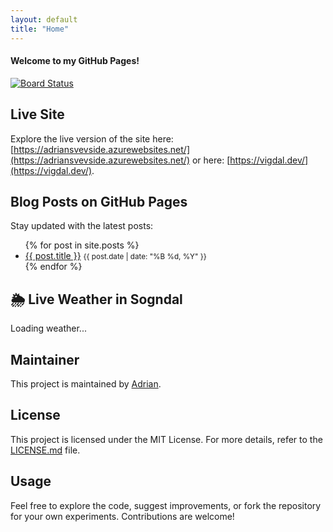 ```yaml
---
layout: default
title: "Home"
---
```


#### Welcome to my GitHub Pages!

[![Board Status](https://dev.azure.com/adhvi/3093fd49-6d98-446c-b7ea-d0dcd7eda40d/114477e7-bf49-4fd4-bfdf-494c5ba0b07c/_apis/work/boardbadge/2ef32e82-faee-4544-8345-31d6f01e5fa2)](https://dev.azure.com/adhvi/3093fd49-6d98-446c-b7ea-d0dcd7eda40d/_boards/board/t/114477e7-bf49-4fd4-bfdf-494c5ba0b07c/Microsoft.RequirementCategory)

## Live Site

Explore the live version of the site here: [https://adriansvevside.azurewebsites.net/](https://adriansvevside.azurewebsites.net/) or here: [https://vigdal.dev/](https://vigdal.dev/).

## Blog Posts on GitHub Pages

Stay updated with the latest posts:

<ul>
  {% for post in site.posts %}
    <li>
      <a href="{{ post.url }}">{{ post.title }}</a>
      <small>{{ post.date | date: "%B %d, %Y" }}</small>
    </li>
  {% endfor %}
</ul>

## 🌦 Live Weather in Sogndal

<div id="weather">Loading weather...</div>

<!-- ## ⚽ Upcoming FC Barcelona Matches

<div id="barca-matches">Loading matches...</div> -->

## Maintainer

This project is maintained by [Adrian](https://github.com/vigdals).

## License

This project is licensed under the MIT License. For more details, refer to the [LICENSE.md](LICENSE.md) file.

## Usage

Feel free to explore the code, suggest improvements, or fork the repository for your own experiments. Contributions are welcome!


<script>
  // 🌦 Fetch Weather from Yr.no for Sogndal
  fetch("https://api.met.no/weatherapi/locationforecast/2.0/compact?lat=61.2296&lon=7.1015", {
    headers: { "User-Agent": "AdriansVevside/1.0" }
  })
  .then(response => response.json())
  .then(data => {
    const weatherElement = document.getElementById("weather");
    if (data && data.properties && data.properties.timeseries && data.properties.timeseries.length > 0) {
      const details = data.properties.timeseries[0].data.instant.details;
      const temperature = details.air_temperature;
      const windSpeed = details.wind_speed;
      const precipitation = data.properties.timeseries[0].data.next_1_hours?.details?.precipitation_amount || 0;
      weatherElement.innerHTML = `🌡️ Temperature: ${temperature}°C<br>💨 Wind Speed: ${windSpeed} m/s<br>🌧️ Precipitation (next hour): ${precipitation} mm`;
    } else {
      weatherElement.innerHTML = "Weather data is currently unavailable.";
    }
  })
  .catch(error => {
    console.error("Error fetching weather data:", error);
    document.getElementById("weather").innerHTML = "Error loading weather.";
  });
</script>